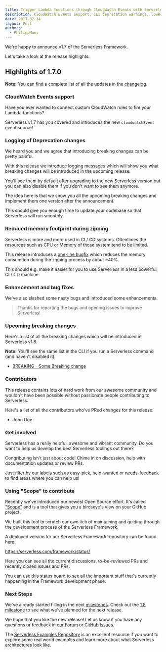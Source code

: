 ```yaml
---
title: Trigger Lambda functions through CloudWatch Events with Serverless v1.7
description: CloudWatch Events support, CLI deprecation warnings, lower memory usage during zipping, bugfixes and improvements in the Serverless Framework v1.7 release.
date: 2017-02-14
layout: Post
authors:
  - PhilippMuns
---
```


We're happy to announce v1.7 of the Serverless Framework.

Let's take a look at the release highlights.

## Highlights of 1.7.0

**Note:** You can find a complete list of all the updates in the [changelog](https://github.com/serverless/serverless/blob/master/CHANGELOG.md).

### CloudWatch Events support

Have you ever wanted to connect custom CloudWatch rules to fire your Lambda functions?

Serverless v1.7 has you covered and introduces the new `cloudwatchEvent` event source!

### Logging of Deprecation changes

We heard you and we agree that introducing breaking changes can be pretty painful.

With this release we introduce logging messages which will show you what breaking changes will be introduced in the upcoming release.

You'll see them by default after upgrading to the new Serverless version but you can also disable them if you don't want to see them anymore.

The idea here is that we show you all the upcoming breaking changes and implement them one version after the announcement.

This should give you enough time to update your codebase so that Serverless will run smoothly.

### Reduced memory footprint during zipping

Serverless is more and more used in CI / CD systems. Oftentimes the resources such as CPU or Memory of those system tend to be limited.

This release introduces a [one-line bugfix](https://github.com/serverless/serverless/pull/3220) which reduces the memory consumtion during the zipping process by about ~40%.

This should e.g. make it easier for you to use Serverless in a less powerful CI / CD machine.

### Enhancement and bug fixes

We've also slashed some nasty bugs and introduced some enhancements.

> Thanks for reporting the bugs and opening issues to improve Serverless!

### Upcoming breaking changes

Here's a list of all the breaking changes which will be introduced in Serverless v1.8.

**Note:** You'll see the same list in the CLI if you run a Serverless command (and haven't disabled it).

- [BREAKING - Some Breaking change](https://github.com/serverless/serverless)

### Contributors

This release contains lots of hard work from our awesome community and wouldn't have been possible without passionate people contributing to Serverless.

Here's a list of all the contributors who've PRed changes for this release:

- John Doe

### Get involved

Serverless has a really helpful, awesome and vibrant community. Do you want to help us develop the best Serverless toolings out there?

Congributing isn't just about code! Chime in on discussion, help with documentation updates or review PRs.

Just filter by [our labels](https://github.com/serverless/serverless/labels) such as [easy-pick](https://github.com/serverless/serverless/issues?q=is%3Aopen+is%3Aissue+label%3Astatus%2Feasy-pick), [help-wanted](https://github.com/serverless/serverless/issues?q=is%3Aopen+is%3Aissue+label%3Astatus%2Fhelp-wanted) or [needs-feedback](https://github.com/serverless/serverless/labels/stage%2Fneeds-feedback) to find areas where you can help us!

### Using "Scope" to contribute

Recently we've introduced our newest Open Source effort. It's called ["Scope"](https://github.com/serverless/scope) and is a tool that gives you a birdseye's view on your GitHub project.

We built this tool to scratch our own itch of maintaining and guiding through the development process of the Serverless Framework.

A deployed version for our Serverless Framework repository can be found here:

https://serverless.com/framework/status/

Here you can see all the current discussions, to-be-reviewed PRs and recently closed issues and PRs.

You can use this status board to see all the important stuff that's currently happening in the Framework development phase.

### Next Steps

We've already started filling in the next [milestones](https://github.com/serverless/serverless/milestones). Check out the [1.8 milestone](https://github.com/serverless/serverless/milestone/23) to see what we've planned for the next release.

We hope that you like the new release! Let us know if you have any questions or feedback in [our Forum](http://forum.serverless.com/) or [GitHub Issues](https://github.com/serverless/serverless/issues).

The [Serverless Examples Repository](https://github.com/serverless/examples) is an excellent resource if you want to explore some real world examples and learn more about what Serverless architectures look like.

